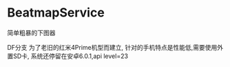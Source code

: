 # BeatmapService
简单粗暴的下图器

DF分支
为了老旧的红米4Prime机型而建立,
针对的手机特点是性能低,需要使用外置SD卡,
    系统还停留在安卓6.0.1,api level=23
